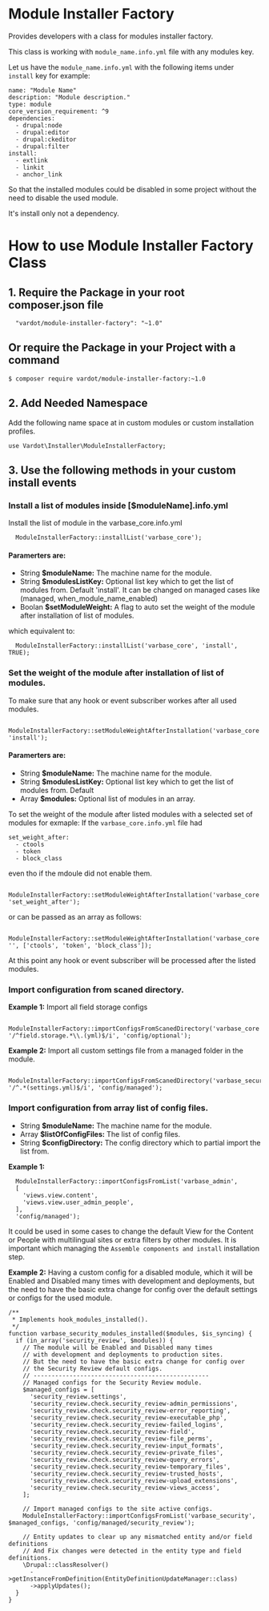 # Module Installer Factory

Provides developers with a class for modules installer factory.

This class is working with `module_name.info.yml` file with any modules key.

Let us have the `module_name.info.yml` with the following items under `install` key for example:

```
name: "Module Name"
description: "Module description."
type: module
core_version_requirement: ^9
dependencies:
  - drupal:node
  - drupal:editor
  - drupal:ckeditor
  - drupal:filter
install:
  - extlink
  - linkit
  - anchor_link
```

So that the installed modules could be disabled in some project without the need to disable the used module.

It's install only not a dependency.


# How to use Module Installer Factory Class

## 1. Require the Package in your root composer.json file

```
  "vardot/module-installer-factory": "~1.0"
```

## Or require the Package in your Project with a command

```
$ composer require vardot/module-installer-factory:~1.0
```

## 2. Add Needed Namespace

Add the following name space at in custom modules or custom installation profiles.

```
use Vardot\Installer\ModuleInstallerFactory;
```

## 3. Use the following methods in your custom install events
### Install a list of modules inside [$moduleName].info.yml
Install the list of module in the varbase_core.info.yml
```
  ModuleInstallerFactory::installList('varbase_core');
```

#### Paramerters are:
* String **$moduleName:** The machine name for the module.
* String **$modulesListKey:** Optional list key which to get the list of modules from. Default 'install'. It can be changed on managed cases like (managed, when_module_name_enabled)
* Boolan **$setModuleWeight:** A flag to auto set the weight of the module after installation of list of modules.

which equivalent to:
```
  ModuleInstallerFactory::installList('varbase_core', 'install', TRUE);
```

### Set the weight of the module after installation of list of modules.
To make sure that any hook or event subscriber workes after all used modules.
```
  ModuleInstallerFactory::setModuleWeightAfterInstallation('varbase_core', 'install');
```
#### Paramerters are:
* String **$moduleName:** The machine name for the module.
* String **$modulesListKey:** Optional list key which to get the list of modules from. Default 
* Array **$modules:** Optional list of modules in an array.

To set the weight of the module after listed modules with a selected set of modules
for exmaple: 
If the `varbase_core.info.yml` file had
```
set_weight_after:
  - ctools
  - token
  - block_class
```
even tho if the mdoule did not enable them.
```
  ModuleInstallerFactory::setModuleWeightAfterInstallation('varbase_core', 'set_weight_after');
```
or can be passed as an array as follows:
```
  ModuleInstallerFactory::setModuleWeightAfterInstallation('varbase_core', '', ['ctools', 'token', 'block_class']);
```
At this point any hook or event subscriber will be processed after the listed modules.

### Import configuration from scaned directory.
**Example 1:** Import all field storage configs
```
  ModuleInstallerFactory::importConfigsFromScanedDirectory('varbase_core', '/^field.storage.*\\.(yml)$/i', 'config/optional');
```

**Example 2:** Import all custom settings file from a managed folder in the module.
```
  ModuleInstallerFactory::importConfigsFromScanedDirectory('varbase_security', '/^.*(settings.yml)$/i', 'config/managed');
```

### Import configuration from array list of config files.
* String **$moduleName:** The machine name for the module.
* Array **$listOfConfigFiles:** The list of config files.
* String **$configDirectory:** The config directory which to partial import the list from.

**Example 1:**
```
  ModuleInstallerFactory::importConfigsFromList('varbase_admin', 
  [
    'views.view.content',
    'views.view.user_admin_people',
  ],
  'config/managed');
```
It could be used in some cases to change the default View for the Content or People with multilingual sites or extra filters by other modules.
It is important which managing the `Assemble components and install` installation step.

**Example 2:** Having a custom config for a disabled module, which it will be Enabled and Disabled many times with development and deployments, but the need to have the basic extra change for config over the default settings or configs for the used module.
```
/**
 * Implements hook_modules_installed().
 */
function varbase_security_modules_installed($modules, $is_syncing) {
  if (in_array('security_review', $modules)) {
    // The module will be Enabled and Disabled many times
    // with development and deployments to production sites.
    // But the need to have the basic extra change for config over
    // the Security Review default configs.
    // -------------------------------------------------
    // Managed configs for the Security Review module.
    $managed_configs = [
      'security_review.settings',
      'security_review.check.security_review-admin_permissions',
      'security_review.check.security_review-error_reporting',
      'security_review.check.security_review-executable_php',
      'security_review.check.security_review-failed_logins',
      'security_review.check.security_review-field',
      'security_review.check.security_review-file_perms',
      'security_review.check.security_review-input_formats',
      'security_review.check.security_review-private_files',
      'security_review.check.security_review-query_errors',
      'security_review.check.security_review-temporary_files',
      'security_review.check.security_review-trusted_hosts',
      'security_review.check.security_review-upload_extensions',
      'security_review.check.security_review-views_access',
    ];

    // Import managed configs to the site active configs.
    ModuleInstallerFactory::importConfigsFromList('varbase_security', $managed_configs, 'config/managed/security_review');

    // Entity updates to clear up any mismatched entity and/or field definitions
    // And Fix changes were detected in the entity type and field definitions.
    \Drupal::classResolver()
      ->getInstanceFromDefinition(EntityDefinitionUpdateManager::class)
      ->applyUpdates();
  }
}
```
